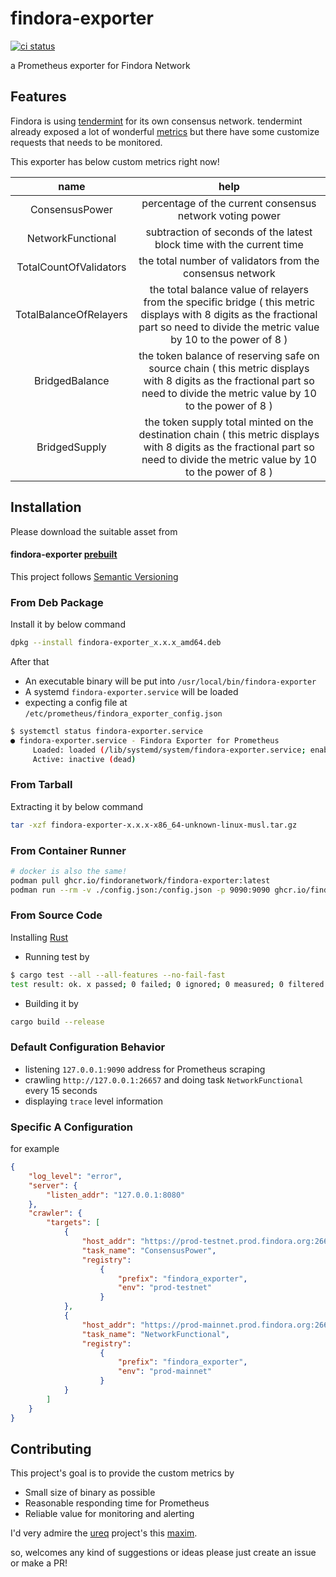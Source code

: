 # findora-exporter
[![ci status](https://github.com/FindoraNetwork/findora-exporter/actions/workflows/main.yml/badge.svg?branch=main)](https://github.com/FindoraNetwork/findora-exporter/actions)

a Prometheus exporter for Findora Network

## Features
Findora is using [tendermint] for its own consensus network. tendermint already exposed a lot of wonderful [metrics] but there have some customize requests that needs to be monitored.

[tendermint]: https://tendermint.com/
[metrics]: https://docs.tendermint.com/master/nodes/metrics.html

This exporter has below custom metrics right now!

| name | help |
| :-: | :-: |
| ConsensusPower | percentage of the current consensus network voting power |
| NetworkFunctional | subtraction of seconds of the latest block time with the current time |
| TotalCountOfValidators | the total number of validators from the consensus network |
| TotalBalanceOfRelayers | the total balance value of relayers from the specific bridge ( this metric displays with 8 digits as the fractional part so need to divide the metric value by 10 to the power of 8 ) |
| BridgedBalance | the token balance of reserving safe on source chain ( this metric displays with 8 digits as the fractional part so need to divide the metric value by 10 to the power of 8 ) |
| BridgedSupply | the token supply total minted on the destination chain ( this metric displays with 8 digits as the fractional part so need to divide the metric value by 10 to the power of 8 ) |

## Installation

Please download the suitable asset from

#### findora-exporter [prebuilt]

This project follows [Semantic Versioning]

### From Deb Package

Install it by below command

```bash
dpkg --install findora-exporter_x.x.x_amd64.deb
```

After that
* An executable binary will be put into `/usr/local/bin/findora-exporter`
* A systemd `findora-exporter.service` will be loaded
* expecting a config file at `/etc/prometheus/findora_exporter_config.json`

```bash
$ systemctl status findora-exporter.service
● findora-exporter.service - Findora Exporter for Prometheus
     Loaded: loaded (/lib/systemd/system/findora-exporter.service; enabled; vendor preset: enabled)
     Active: inactive (dead)
```

### From Tarball

Extracting it by below command

```bash
tar -xzf findora-exporter-x.x.x-x86_64-unknown-linux-musl.tar.gz
```

### From Container Runner

```bash
# docker is also the same!
podman pull ghcr.io/findoranetwork/findora-exporter:latest
podman run --rm -v ./config.json:/config.json -p 9090:9090 ghcr.io/findoranetwork/findora-exporter --config /config.json 
```

### From Source Code

Installing [Rust]

* Running test by
```bash
$ cargo test --all --all-features --no-fail-fast
test result: ok. x passed; 0 failed; 0 ignored; 0 measured; 0 filtered out; finished in 0.00s
```

* Building it by
```bash
cargo build --release
```

### Default Configuration Behavior

* listening `127.0.0.1:9090` address for Prometheus scraping
* crawling `http://127.0.0.1:26657` and doing task `NetworkFunctional` every 15 seconds
* displaying `trace` level information

### Specific A Configuration

for example
```json
{
    "log_level": "error",
    "server": {
        "listen_addr": "127.0.0.1:8080"
    },
    "crawler": {
        "targets": [
            {
                "host_addr": "https://prod-testnet.prod.findora.org:26657",
                "task_name": "ConsensusPower",
                "registry": 
                    {
                        "prefix": "findora_exporter",
                        "env": "prod-testnet"
                    }
            },
            {
                "host_addr": "https://prod-mainnet.prod.findora.org:26657",
                "task_name": "NetworkFunctional",
                "registry": 
                    {
                        "prefix": "findora_exporter",
                        "env": "prod-mainnet"
                    }
            }
        ]
    }
}
```

[Semantic Versioning]: https://semver.org/#semantic-versioning-200
[prebuilt]: https://github.com/FindoraNetwork/findora-exporter/releases
[Rust]: https://www.rust-lang.org/learn/get-started

## Contributing
This project's goal is to provide the custom metrics by
* Small size of binary as possible
* Reasonable responding time for Prometheus
* Reliable value for monitoring and alerting

I'd very admire the [ureq] project's this [maxim].

so, welcomes any kind of suggestions or ideas please just create an issue or make a PR!

[ureq]: https://github.com/algesten/ureq
[maxim]: https://github.com/algesten/ureq#blocking-io-for-simplicity
